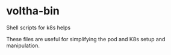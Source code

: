 # voltha-bin
Shell scripts for k8s helps

These files are useful for simplifying the pod and K8s setup and manipulation.
